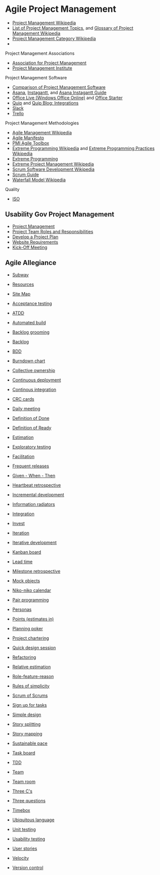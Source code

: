 # Agile Project Management

*   [Project Management Wikipedia](http://en.wikipedia.org/wiki/Project_management)  
*   [List of Project Management Topics](http://en.wikipedia.org/wiki/List_of_project_management_topics), and [Glossary of Project Management Wikipedia](https://en.wikipedia.org/wiki/Glossary_of_project_management)
*   [Project Management Category Wikipedia](http://en.wikipedia.org/wiki/Category:Project_management) 
*
Project Management Associations
*   [Association for Project Management](http://www.apm.org.uk)  
*   [Project Management Institute](http://www.pmi.org) 

Project Management Software
*   [Comparison of Project Management Software](http://en.wikipedia.org/wiki/Comparison_of_project_management_software) 
*   [Asana](https://asana.com), [Instagantt](http://instagantt.com), and [Asana Instagantt Guide](https://asana.com/guide/help/api/instagantt)
*   [Office Live (Windows Office Online)](https://office.live.com/start/default.aspx) and [Office Starter](https://support.office.com/en-ca/article/Getting-started-with-Office-Starter-379fba5a-6d82-4e19-aa2e-d41627f5ea5e) 
*   [Quip](https://quip.com) and [Quip Blog: Integrations](https://quip.com/blog/integrations)
*   [Slack](https://slack.com) 
*   [Trello](https://trello.com)

Project Management Methodologies
*   [Agile Management Wikipedia](http://en.wikipedia.org/wiki/Agile_management) 
*   [Agile Manifesto](http://agilemanifesto.org/iso/en/principles.html) 
*   [PMI Agile Toolbox](http://www.pmi.org/Certification/New-PMI-Agile-Certification/PMI-Agile-Toolbox.aspx) 
*   [Extreme Programming Wikipedia](http://en.wikipedia.org/wiki/Extreme_programming) and [Extreme Programming Practices Wikipedia](https://en.wikipedia.org/wiki/Extreme_programming_practices)
*   [Extreme Programming](http://www.extremeprogramming.org) 
*   [Extreme Project Management Wikipedia](https://en.wikipedia.org/wiki/Extreme_project_management)
*   [Scrum Software Development Wikipedia](http://en.wikipedia.org/wiki/Scrum_%28software_development%29)
*   [Scrum Guide](http://www.scrumguides.org/scrum-guide.html)
*   [Waterfall Model Wikipedia](http://en.wikipedia.org/wiki/Waterfall_model)

Quality
*   [ISO](http://www.iso.org/iso/home.html) 

## Usability Gov Project Management

* [Project Management](http://www.usability.gov/what-and-why/project-management.html)
* [Project Team Roles and Responsibilities](http://www.usability.gov/how-to-and-tools/methods/project-team.html)
* [Develop a Project Plan](http://www.usability.gov/how-to-and-tools/methods/develop-plan.html)
* [Website Requirements](http://www.usability.gov/how-to-and-tools/methods/requirements.html)
* [Kick-Off Meeting](http://www.usability.gov/how-to-and-tools/methods/kick-off-meeting.html)

## Agile Allegiance

* [Subway](http://guide.agilealliance.org/subway.html)
* [Resources](http://agilealliance.org/resources)
* [Site Map](http://agilealliance.org/site-map)

* [Acceptance testing](http://guide.agilealliance.org/guide/acceptance.html)
* [ATDD](http://guide.agilealliance.org/guide/atdd.html)
* [Automated build](http://guide.agilealliance.org/guide/autobuild.html)
* [Backlog grooming](http://guide.agilealliance.org/guide/backlog-grooming.html)
* [Backlog](http://guide.agilealliance.org/guide/backlog.html)
* [BDD](http://guide.agilealliance.org/guide/bdd.html)
* [Burndown chart](http://guide.agilealliance.org/guide/burndown.html)
* [Collective ownership](http://guide.agilealliance.org/guide/cco.html)
* [Continuous deployment](http://guide.agilealliance.org/guide/cd.html)
* [Continous integration](http://guide.agilealliance.org/guide/ci.html)
* [CRC cards](http://guide.agilealliance.org/guide/crc.html)
* [Daily meeting](http://guide.agilealliance.org/guide/daily.html)
* [Definition of Done](http://guide.agilealliance.org/guide/definition-of-done.html)
* [Definition of Ready](http://guide.agilealliance.org/guide/definition-of-ready.html)
* [Estimation](http://guide.agilealliance.org/guide/estimation.html)
* [Exploratory testing](http://guide.agilealliance.org/guide/exploratory.html)
* [Facilitation](http://guide.agilealliance.org/guide/facilitation.html)
* [Frequent releases](http://guide.agilealliance.org/guide/frequent-release.html)
* [Given - When - Then](http://guide.agilealliance.org/guide/gwt.html)
* [Heartbeat retrospective](http://guide.agilealliance.org/guide/heartbeatretro.html)
* [Incremental development](http://guide.agilealliance.org/guide/incremental.html)
* [Information radiators](http://guide.agilealliance.org/guide/information-radiator.html)
* [Integration](http://guide.agilealliance.org/guide/integration.html)
* [Invest](http://guide.agilealliance.org/guide/invest.html)
* [Iteration](http://guide.agilealliance.org/guide/iteration.html)
* [Iterative development](http://guide.agilealliance.org/guide/iterative.html)
* [Kanban board](http://guide.agilealliance.org/guide/kanban.html)
* [Lead time](http://guide.agilealliance.org/guide/leadtime.html)
* [Milestone retrospective](http://guide.agilealliance.org/guide/milestone-retro.html)
* [Mock objects](http://guide.agilealliance.org/guide/mocks.html)
* [Niko-niko calendar](http://guide.agilealliance.org/guide/nikoniko.html)
* [Pair programming](http://guide.agilealliance.org/guide/pairing.html)
* [Personas](http://guide.agilealliance.org/guide/personas.html)
* [Points (estimates in)](http://guide.agilealliance.org/guide/points-estimates-in.html)
* [Planning poker](http://guide.agilealliance.org/guide/poker.html)
* [Project chartering](http://guide.agilealliance.org/guide/project-chartering.html)
* [Quick design session](http://guide.agilealliance.org/guide/quickdesign.html)
* [Refactoring](http://guide.agilealliance.org/guide/refactoring.html)
* [Relative estimation](http://guide.agilealliance.org/guide/relative.html)
* [Role-feature-reason](http://guide.agilealliance.org/guide/rolefeature.html)
* [Rules of simplicity](http://guide.agilealliance.org/guide/rules-of-simplicity.html)
* [Scrum of Scrums](http://guide.agilealliance.org/guide/scrumofscrums.html)
* [Sign up for tasks](http://guide.agilealliance.org/guide/sign-up-for-tasks.html)
* [Simple design](http://guide.agilealliance.org/guide/simple-design.html)
* [Story splitting](http://guide.agilealliance.org/guide/split.html)
* [Story mapping](http://guide.agilealliance.org/guide/storymap.html)
* [Sustainable pace](http://guide.agilealliance.org/guide/sustainable.html)
* [Task board](http://guide.agilealliance.org/guide/taskboard.html)
* [TDD](http://guide.agilealliance.org/guide/tdd.html)
* [Team](http://guide.agilealliance.org/guide/team.html)
* [Team room](http://guide.agilealliance.org/guide/teamroom.html)
* [Three C's](http://guide.agilealliance.org/guide/threecs.html)
* [Three questions](http://guide.agilealliance.org/guide/threeqs.html)
* [Timebox](http://guide.agilealliance.org/guide/timebox.html)
* [Ubiquitous language](http://guide.agilealliance.org/guide/ubiquitous.html)
* [Unit testing](http://guide.agilealliance.org/guide/unittest.html)
* [Usability testing](http://guide.agilealliance.org/guide/usability.html)
* [User stories](http://guide.agilealliance.org/guide/user-stories.html)
* [Velocity](http://guide.agilealliance.org/guide/velocity.html)
* [Version control](http://guide.agilealliance.org/guide/versioncontrol.html)